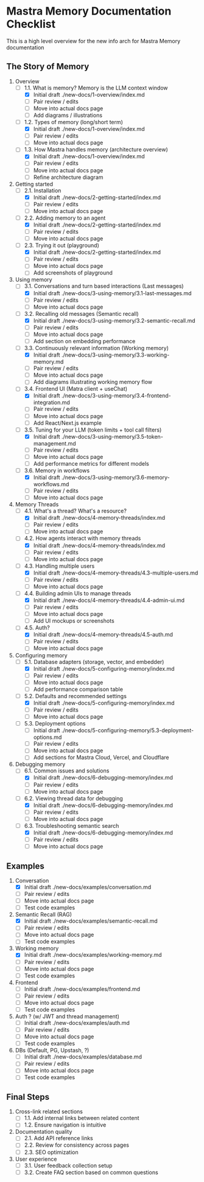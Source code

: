 # Mastra Memory Documentation Checklist

This is a high level overview for the new info arch for Mastra Memory documentation

## The Story of Memory

1. Overview
   - [ ] 1.1. What is memory? Memory is the LLM context window
       - [x] Initial draft ./new-docs/1-overview/index.md
       - [ ] Pair review / edits
       - [ ] Move into actual docs page
       - [ ] Add diagrams / illustrations
   - [ ] 1.2. Types of memory (long/short term)
       - [x] Initial draft ./new-docs/1-overview/index.md
       - [ ] Pair review / edits
       - [ ] Move into actual docs page
   - [ ] 1.3. How Mastra handles memory (architecture overview)
       - [x] Initial draft ./new-docs/1-overview/index.md
       - [ ] Pair review / edits
       - [ ] Move into actual docs page
       - [ ] Refine architecture diagram

2. Getting started
   - [ ] 2.1. Installation
       - [x] Initial draft ./new-docs/2-getting-started/index.md
       - [ ] Pair review / edits
       - [ ] Move into actual docs page
   - [ ] 2.2. Adding memory to an agent
       - [x] Initial draft ./new-docs/2-getting-started/index.md
       - [ ] Pair review / edits
       - [ ] Move into actual docs page
   - [ ] 2.3. Trying it out (playground)
       - [x] Initial draft ./new-docs/2-getting-started/index.md
       - [ ] Pair review / edits
       - [ ] Move into actual docs page
       - [ ] Add screenshots of playground

3. Using memory
   - [ ] 3.1. Conversations and turn based interactions (Last messages)
       - [x] Initial draft ./new-docs/3-using-memory/3.1-last-messages.md
       - [ ] Pair review / edits
       - [ ] Move into actual docs page
   - [ ] 3.2. Recalling old messages (Semantic recall)
       - [x] Initial draft ./new-docs/3-using-memory/3.2-semantic-recall.md
       - [ ] Pair review / edits
       - [ ] Move into actual docs page
       - [ ] Add section on embedding performance
   - [ ] 3.3. Continuously relevant information (Working memory)
       - [x] Initial draft ./new-docs/3-using-memory/3.3-working-memory.md
       - [ ] Pair review / edits
       - [ ] Move into actual docs page
       - [ ] Add diagrams illustrating working memory flow
   - [ ] 3.4. Frontend UI (Matra client + useChat)
       - [x] Initial draft ./new-docs/3-using-memory/3.4-frontend-integration.md
       - [ ] Pair review / edits
       - [ ] Move into actual docs page
       - [ ] Add React/Next.js example
   - [ ] 3.5. Tuning for your LLM (token limits + tool call filters)
       - [x] Initial draft ./new-docs/3-using-memory/3.5-token-management.md
       - [ ] Pair review / edits
       - [ ] Move into actual docs page
       - [ ] Add performance metrics for different models
   - [ ] 3.6. Memory in workflows
       - [x] Initial draft ./new-docs/3-using-memory/3.6-memory-workflows.md
       - [ ] Pair review / edits
       - [ ] Move into actual docs page

4. Memory Threads
   - [ ] 4.1. What's a thread? What's a resource?
       - [x] Initial draft ./new-docs/4-memory-threads/index.md
       - [ ] Pair review / edits
       - [ ] Move into actual docs page
   - [ ] 4.2. How agents interact with memory threads
       - [x] Initial draft ./new-docs/4-memory-threads/index.md
       - [ ] Pair review / edits
       - [ ] Move into actual docs page
   - [ ] 4.3. Handling multiple users
       - [x] Initial draft ./new-docs/4-memory-threads/4.3-multiple-users.md
       - [ ] Pair review / edits
       - [ ] Move into actual docs page
   - [ ] 4.4. Building admin UIs to manage threads
       - [x] Initial draft ./new-docs/4-memory-threads/4.4-admin-ui.md
       - [ ] Pair review / edits
       - [ ] Move into actual docs page
       - [ ] Add UI mockups or screenshots
   - [ ] 4.5. Auth?
       - [x] Initial draft ./new-docs/4-memory-threads/4.5-auth.md
       - [ ] Pair review / edits
       - [ ] Move into actual docs page

5. Configuring memory
   - [ ] 5.1. Database adapters (storage, vector, and embedder)
       - [x] Initial draft ./new-docs/5-configuring-memory/index.md
       - [ ] Pair review / edits
       - [ ] Move into actual docs page
       - [ ] Add performance comparison table
   - [ ] 5.2. Defaults and recommended settings
       - [x] Initial draft ./new-docs/5-configuring-memory/index.md
       - [ ] Pair review / edits
       - [ ] Move into actual docs page
   - [ ] 5.3. Deployment options
       - [ ] Initial draft ./new-docs/5-configuring-memory/5.3-deployment-options.md
       - [ ] Pair review / edits
       - [ ] Move into actual docs page
       - [ ] Add sections for Mastra Cloud, Vercel, and Cloudflare

6. Debugging memory
   - [ ] 6.1. Common issues and solutions
       - [x] Initial draft ./new-docs/6-debugging-memory/index.md
       - [ ] Pair review / edits
       - [ ] Move into actual docs page
   - [ ] 6.2. Viewing thread data for debugging
       - [x] Initial draft ./new-docs/6-debugging-memory/index.md
       - [ ] Pair review / edits
       - [ ] Move into actual docs page
   - [ ] 6.3. Troubleshooting semantic search
       - [x] Initial draft ./new-docs/6-debugging-memory/index.md
       - [ ] Pair review / edits
       - [ ] Move into actual docs page

## Examples

1. Conversation
   - [x] Initial draft ./new-docs/examples/conversation.md
   - [ ] Pair review / edits
   - [ ] Move into actual docs page
   - [ ] Test code examples

2. Semantic Recall (RAG)
   - [x] Initial draft ./new-docs/examples/semantic-recall.md
   - [ ] Pair review / edits
   - [ ] Move into actual docs page
   - [ ] Test code examples

3. Working memory
   - [x] Initial draft ./new-docs/examples/working-memory.md
   - [ ] Pair review / edits
   - [ ] Move into actual docs page
   - [ ] Test code examples

4. Frontend
   - [ ] Initial draft ./new-docs/examples/frontend.md
   - [ ] Pair review / edits
   - [ ] Move into actual docs page
   - [ ] Test code examples

5. Auth ? (w/ JWT and thread management)
   - [ ] Initial draft ./new-docs/examples/auth.md
   - [ ] Pair review / edits
   - [ ] Move into actual docs page
   - [ ] Test code examples

6. DBs (Default, PG, Upstash, ?)
   - [ ] Initial draft ./new-docs/examples/database.md
   - [ ] Pair review / edits
   - [ ] Move into actual docs page
   - [ ] Test code examples

## Final Steps

1. Cross-link related sections
   - [ ] 1.1. Add internal links between related content
   - [ ] 1.2. Ensure navigation is intuitive

2. Documentation quality
   - [ ] 2.1. Add API reference links
   - [ ] 2.2. Review for consistency across pages
   - [ ] 2.3. SEO optimization

3. User experience
   - [ ] 3.1. User feedback collection setup
   - [ ] 3.2. Create FAQ section based on common questions
